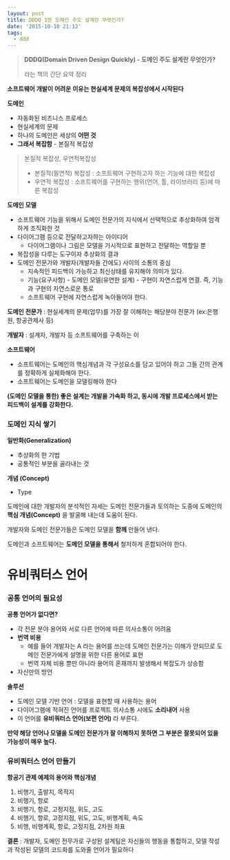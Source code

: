 ```yaml
---
layout: post
title: DDDQ 1장 도메인 주도 설계란 무엇인가?
date: '2015-10-10 21:12'
tags:
  - ddd
---
```


> **DDDQ(Domain Driven Design Quickly) - 도메인 주도 설계란 무엇인가?**
>
> 라는 책의 간단 요약 정리

**소프트웨어 개발이 어려운 이유는 현실세계 문제의 복잡성에서 시작된다**

**도메인**

- 자동화된 비즈니스 프로세스
- 현실세계의 문제
- 하나의 도메인은 세상의 **어떤 것**
- **그래서 복잡함** - 본질적 복잡성

> 본질적 복잡성, 우연적복잡성
>
> - 본질적(필연적) 복잡성 : 소프트웨어 구현하고자 하는 기능에 대한 복잡성
> - 우연적 복잡성 : 소프트웨어를 구현하는 행위(언어, 툴, 라이브러리 등)에 따른 복잡성

**도메인 모델**

- 소프트웨어 기능을 위해서 도메인 전문가의 지식에서 선택적으로 추상화하여 엄격하게 조직화한 것
- 다이어그램 등으로 전달하고자하는 아이디어
  - 다이어그램이나 그림은 모델을 가시적으로 표현하고 전달하는 역할일 뿐
- 복잡성을 다루는 도구이자 추상화의 결과
- 도메인 전문가와 개발자(개발자들 간에도) 사이의 소통의 중심
  - 지속적인 피드백이 가능하고 최신상태를 유지해야 의미가 있다.
  - 기능(요구사항) - 도메인 모델(유연한 설계) - 구현이 자연스럽게 연결. 즉, 기능과 구현의 자연스로운 통로
  - 소프트웨어 구현에 자연스럽게 녹아들어야 한다.

**도메인 전문가** : 현실세계의 문제(업무)를 가장 잘 이해하는 해당분야 전문가 (ex:은행원, 항공관제사 등)

**개발자** : 설계자, 개발자 등 소프트웨어를 구축하는 이

**소프트웨어**

- 소프트웨어는 도메인의 핵심개념과 각 구성요소를 담고 있어야 하고 그들 간의 관계를 정확하게 실체화해야 한다.
- 소프트웨어는 도메인을 모델링해야 한다

**(도메인 모델을 통한) 좋은 설계는 개발을 가속화 하고, 동시에 개발 프로세스에서 받는 피드백이 설계를 강화한다.**

### 도메인 지식 쌓기

**일반화(Generalization)**

- 추상화의 한 기법
- 공통적인 부분을 골라내는 것

**개념 (Concept)**

- Type


도메인에 대한 개발자의 분석적인 자세는 도메인 전문가들과 토의하는 도중에 도메인의 **핵심 개념(Concept)** 을 발굴해 내는데 도움이 된다.

개발자와 도메인 전문가들은 도메인 모델을 **함께** 만들어 낸다.

도메인과 소프트웨어는 **도메인 모델을 통해서** 철저하게 혼합되어야 한다.

# 유비쿼터스 언어

### 공통 언어의 필요성

**공통 언어가 없다면?**

- 각 전문 분야 용어와 서로 다른 언어에 따른 의사소통이 어려움
- **번역 비용**
  - 예를 들어 개발자는 A 라는 용어를 쓰는데 도메인 전문가는 이해가 안되므로 도메인 전문가에게 설명을 위한 다른 용어로 표현
  - 번역 자체 비용 뿐만 아니라 용어의 혼재까지 발생해서 복잡도가 상승함
- 자신만의 방언

**솔루션**

- 도메인 모델 기반 언어 : 모델을 표현할 때 사용하는 용어
- 다이어그램에 적혀진 언어를 프로젝트 의사소통 시에도 **소리내어** 사용
- 이 언어를 **유비쿼터스 언어(보편 언어)** 라 부른다.

**만약 해당 언어나 모델을 도메인 전문가가 잘 이해하지 못하면 그 부분은 잘못되어 있을 가능성이 매우 높다.**

### 유비쿼터스 언어 만들기

**항공기 관제 예제의 용어와 핵심개념**

1. 비행기, 출발지, 목적지
2. 비행기, 항로
3. 비행기, 항로, 고정지점, 위도, 고도
4. 비행기, 항로, 고정지점, 위도, 고도, 비행계획, 속도
5. 비행, 비행계획, 항로, 고정지점, 2차원 좌표

**결론** : 개발자, 도메인 전무가로 구성된 설계팀은 자신들의 행동을 통합하고, 모델 작성과 작성된 모델의 코드화를 도와줄 언어가 필요하다

